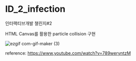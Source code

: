 # ID_2_infection
 인터랙티브개발 챌린지#2
 
HTML Canvas를 활용한 particle collision 구현
 
![ezgif com-gif-maker (3)](https://user-images.githubusercontent.com/61869246/173226170-59c1fb13-f364-4186-a397-1393368db8b8.gif)

reference: https://www.youtube.com/watch?v=789weryntzM
